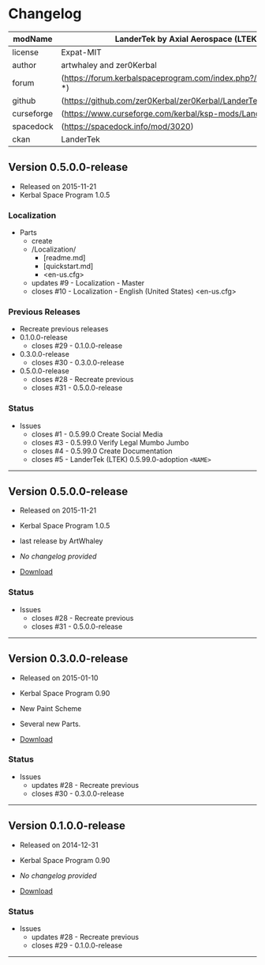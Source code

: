 # Changelog

| modName    | LanderTek by Axial Aerospace (LTEK)                              |
| ---------- | ---------------------------------------------------------------- |
| license    | Expat-MIT                                                        |
| author     | artwhaley and zer0Kerbal                                         |
| forum      | (https://forum.kerbalspaceprogram.com/index.php?/topic/207923-*) |
| github     | (https://github.com/zer0Kerbal/zer0Kerbal/LanderTek)             |
| curseforge | (https://www.curseforge.com/kerbal/ksp-mods/LanderTek)           |
| spacedock  | (https://spacedock.info/mod/3020)                                |
| ckan       | LanderTek                                                        |

## Version 0.5.0.0-release

* Released on 2015-11-21
* Kerbal Space Program 1.0.5

### Localization

* Parts
  * create
  * /Localization/
    * [readme.md]
    * [quickstart.md]
    * <en-us.cfg>
  * updates #9 - Localization - Master
  * closes #10 - Localization - English (United States) <en-us.cfg>

### Previous Releases

* Recreate previous releases
* 0.1.0.0-release
  * closes #29 - 0.1.0.0-release
* 0.3.0.0-release
  * closes #30 - 0.3.0.0-release
* 0.5.0.0-release
  * closes #28 - Recreate previous
  * closes #31 - 0.5.0.0-release

### Status

* Issues
  * closes #1 - 0.5.99.0 Create Social Media
  * closes #3 - 0.5.99.0 Verify Legal Mumbo Jumbo
  * closes #4 - 0.5.99.0 Create Documentation
  * closes #5 - LanderTek (LTEK) 0.5.99.0-adoption `<NAME>`

---

## Version 0.5.0.0-release

* Released on 2015-11-21
* Kerbal Space Program 1.0.5

* last release by ArtWhaley
* *No changelog provided*
* [Download](https://web.archive.org/web/20151124102839/https://kerbalstuff.com/mod/469/LanderTek%20-%20modular%20lander%20parts...%20for%20landing./download/0.5)

### Status

* Issues
  * closes #28 - Recreate previous
  * closes #31 - 0.5.0.0-release

---

## Version 0.3.0.0-release

* Released on 2015-01-10
* Kerbal Space Program 0.90

* New Paint Scheme
* Several new Parts.
* [Download](https://web.archive.org/web/20151124102839/https://kerbalstuff.com/mod/469/LanderTek%20-%20modular%20lander%20parts...%20for%20landing./download/3)

### Status

* Issues
  * updates #28 - Recreate previous
  * closes #30 - 0.3.0.0-release

---

## Version 0.1.0.0-release

* Released on 2014-12-31
* Kerbal Space Program 0.90

* *No changelog provided*
* [Download](https://web.archive.org/web/20151124102839/https://kerbalstuff.com/mod/469/LanderTek%20-%20modular%20lander%20parts...%20for%20landing./download/0.1)

### Status

* Issues
  * updates #28 - Recreate previous
  * closes #29 - 0.1.0.0-release

---
